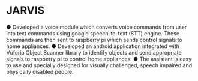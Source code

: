 # JARVIS

● Developed a voice module which converts voice commands from user into text commands using google speech-to-text (STT)
engine. These commands are then sent to raspberry pi which sends control signals to home appliances.
● Developed an android application integrated with Vuforia Object Scanner library to identify objects and send appropriate
signals to raspberry pi to control home appliances.
● The assistant is easy to use and specially designed for visually challenged, speech impaired and physically disabled people.
